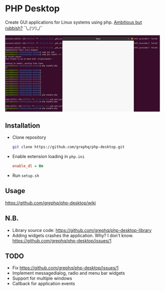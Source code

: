 # PHP Desktop
Create GUI applications for Linux systems using php. [Ambitious but rubbish?](#nb) ¯\\\_(ツ)_/¯

![Demo](phpdsk.png)
## Installation
- Clone repository
  ```bash
  git clone https://github.com/grephq/php-desktop.git
  ```
- Enable extension loading in ```php.ini```
  ```ini
  enable_dl = On
  ```
- Run ```setup.sh```
## Usage
https://github.com/grephq/php-desktop/wiki

## N.B.
- Library source code: https://github.com/grephq/php-desktop-library
- Adding widgets crashes the application. Why? I don't know. https://github.com/grephq/php-desktop/issues/1

## TODO
- Fix https://github.com/grephq/php-desktop/issues/1
- Implement messagedialog, radio and menu bar widgets
- Support for multiple windows
- Callback for application events
